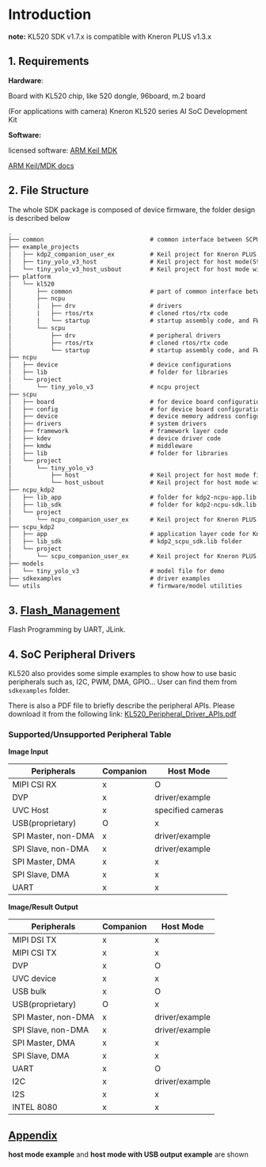 # Introduction

**note:** KL520 SDK v1.7.x is compatible with Kneron PLUS v1.3.x

## 1. Requirements

**Hardware**:

Board with KL520 chip, like 520 dongle, 96board, m.2 board

(For applications with camera) Kneron KL520 series AI SoC Development Kit

**Software:**

licensed software: [ARM Keil MDK](https://www.keil.com)

[ARM Keil/MDK docs](https://www2.keil.com/mdk5/docs)


## 2. File Structure

The whole SDK package is composed of device firmware, the folder design is described below

```txt
.
├── common                              # common interface between SCPU/NCPU
├── example_projects
│   ├── kdp2_companion_user_ex          # Keil project for Kneron PLUS user example
│   ├── tiny_yolo_v3_host               # Keil project for host mode(Standalone) firmware example
│   └── tiny_yolo_v3_host_usbout        # Keil project for host mode with outputing result vis usb
├── platform
│   └── kl520
│       ├── common                      # part of common interface between SCPU/NCPU 
│       ├── ncpu       
│       |   ├── drv                     # drivers 
│       |   ├── rtos/rtx                # cloned rtos/rtx code
│       |   └── startup                 # startup assembly code, and FW init code
│       └── scpu
│           ├── drv                     # peripheral drivers
│           ├── rtos/rtx                # cloned rtos/rtx code
│           └── startup                 # startup assembly code, and FW init code
├── ncpu
│   ├── device                          # device configurations
│   ├── lib                             # folder for libraries
│   └── project
│       └── tiny_yolo_v3                # ncpu project
├── scpu
│   ├── board                           # for device board configurations
│   ├── config                          # for device board configurations
│   ├── device                          # device memory address configurations
│   ├── drivers                         # system drivers
│   ├── framework                       # framework layer code
│   ├── kdev                            # device driver code
│   ├── kmdw                            # middleware
│   ├── lib                             # folder for libraries
│   └── project
│       └── tiny_yolo_v3                 
│           ├── host                    # Keil project for host mode firmware example
│           └── host_usbout             # Keil project for host mode with outputing result vis usb
├── ncpu_kdp2
│   ├── lib_app                         # folder for kdp2-ncpu-app.lib
│   ├── lib_sdk                         # folder for kdp2-ncpu-sdk.lib
│   └── project
│       └── ncpu_companion_user_ex      # Keil project for Kneron PLUS user example
├── scpu_kdp2
│   ├── app                             # application layer code for Kneron PLUS firmware example
│   ├── lib_sdk                         # kdp2_scpu_sdk.lib folder
│   └── project
│       └── scpu_companion_user_ex      # Keil project for Kneron PLUS example
├── models
│   └── tiny_yolo_v3                    # model file for demo
├── sdkexamples                         # driver examples
└── utils                               # firmware/model utilities
```

## 3. [Flash_Management](./flash_management/flash_management.md)

Flash Programming by UART, JLink.

## 4. SoC Peripheral Drivers

KL520 also provides some simple examples to show how to use basic peripherals such as, I2C, PWM, DMA, GPIO...
User can find them from `sdkexamples` folder.

There is also a PDF file to briefly describe the peripheral APIs. Please download it from the following link:
[KL520_Peripheral_Driver_APIs.pdf](./pdf/KL520_Peripheral_Driver_APIs.pdf)

### Supported/Unsupported Peripheral Table

**Image Input**

| Peripherals           | Companion     | Host Mode         |
| --------------------- | ------------- | ----------------- |
| MIPI CSI RX           | x             | O                 |
| DVP                   | x             | driver/example    |
| UVC Host              | x             | specified cameras |
| USB(proprietary)      | O             | x                 |
| SPI Master, non-DMA   | x             | driver/example    |
| SPI Slave, non-DMA    | x             | driver/example    |
| SPI Master, DMA       | x             | x                 |
| SPI Slave, DMA        | x             | x                 |
| UART                  | x             | x                 |


**Image/Result Output**

| Peripherals           | Companion     | Host Mode         |
| --------------------- | ------------- | ----------------- |
| MIPI DSI TX           | x             | x                 |
| MIPI CSI TX           | x             | x                 |
| DVP                   | x             | O                 |
| UVC device            | x             | x                 |
| USB bulk              | x             | O                 |
| USB(proprietary)      | O             | x                 |
| SPI Master, non-DMA   | x             | driver/example    |
| SPI Slave, non-DMA    | x             | driver/example    |
| SPI Master, DMA       | x             | x                 |
| SPI Slave, DMA        | x             | x                 |
| UART                  | x             | O                 |
| I2C                   | x             | driver/example    |
| I2S                   | x             | x                 |
| INTEL 8080            | x             | x                 |



## [Appendix](./sdk/appendix.md)

**host mode example** and **host mode with USB output example** are shown
